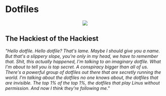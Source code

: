 # Dotfiles
<p align="center">
  <img src="https://user-images.githubusercontent.com/25558240/44993092-f828a500-af5e-11e8-8a3b-142d68a2ce72.png"/>
</p>

## The Hackiest of the Hackiest
*"Hello dotfile. Hello dotfile? That's lame. Maybe I should give you a name. But that's a slippery slope, you're only in my head, we have to remember that. Shit, this actually happened, I'm talking to an imaginary dotfile. What I'm about to tell you is top secret. A conspiracy bigger than all of us. There's a powerful group of dotfiles out there that are secretly running the world. I'm talking about the dotfiles no one knows about, the dotfiles that are invisible. The top 1% of the top 1%, the dotfiles that play Linus without permission. And now I think they're following me."*
